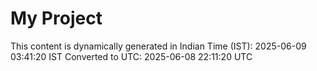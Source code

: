 # My Project

This content is dynamically generated in Indian Time (IST): 2025-06-09 03:41:20 IST
Converted to UTC: 2025-06-08 22:11:20 UTC
